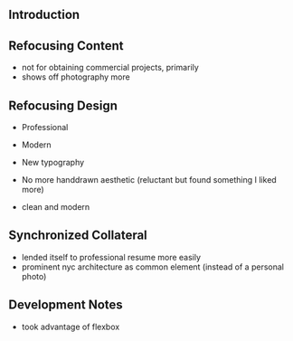 ## Introduction

## Refocusing Content

* not for obtaining commercial projects, primarily
* shows off photography more

## Refocusing Design

* Professional
* Modern

* New typography
* No more handdrawn aesthetic (reluctant but found something I liked more)
* clean and modern

## Synchronized Collateral

* lended itself to professional resume more easily
* prominent nyc architecture as common element (instead of a personal photo)

## Development Notes

* took advantage of flexbox
